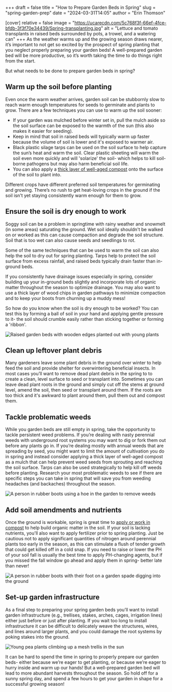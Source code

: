 +++
draft = false
title = "How to Prepare Garden Beds in Spring"
slug = "spring-garden-prep"
date = "2024-03-31T14:05"
author = "Erin Thomson"

[cover]
relative = false
image = "https://ucarecdn.com/5c768f3f-66ef-4fce-bfdb-3f3f70e34439/Spring-transplanting.jpg"
alt = "Lettuce and tomato transplants in raised beds surrounded by pots, a trowel, and a watering can"
+++
As the weather warms up and the growing season draws nearer, it’s important to not get so excited by the prospect of spring planting that you neglect properly preparing your garden beds! A well-prepared garden bed will be more productive, so it’s worth taking the time to do things right from the start.

But what needs to be done to prepare garden beds in spring?

## Warm up the soil before planting

Even once the warm weather arrives, garden soil can be stubbornly slow to reach warm enough temperatures for seeds to germinate and plants to grow. There are a few techniques you can use to warm up the soil sooner:

* If your garden was mulched before winter set in, pull the mulch aside so the soil surface can be exposed to the warmth of the sun (this also makes it easier for seeding). 
* Keep in mind that soil in raised beds will typically warm up faster because the volume of soil is lower and it's exposed to warmer air.
* Black plastic silage tarps can be used on the soil surface to help capture the sun’s heat and warm the soil. Clear plastic sheeting will warm the soil even more quickly and will 'solarize' the soil- which helps to kill soil-borne pathogens but may also harm beneficial soil life.
* You can also apply a [thick layer of well-aged compost](https://blog.planter.garden/posts/choose-garden-compost/) onto the surface of the soil to plant into. 

Different crops have different preferred soil temperatures for germinating and growing. There’s no rush to get heat-loving crops in the ground if the soil isn't yet staying consistently warm enough for them to grow.

## Ensure the soil is dry enough to work

Soggy soil can be a problem in springtime with rainy weather and snowmelt (in some areas) saturating the ground. Wet soil ideally shouldn't be walked on or worked as this can cause compaction and degrade the soil structure. Soil that is too wet can also cause seeds and seedlings to rot.

Some of the same techniques that can be used to warm the soil can also help the soil to dry out for spring planting. Tarps help to protect the soil surface from excess rainfall, and raised beds typically drain faster than in-ground beds. 

If you consistently have drainage issues especially in spring, consider building up your in-ground beds slightly and incorporate lots of organic matter throughout the season to optimize drainage. You may also want to use a thick layer of wood chips in garden pathways to minimize compaction and to keep your boots from churning up a muddy mess!

So how do you know when the soil is dry enough to be worked? You can test this by forming a ball of soil in your hand and applying gentle pressure to it- the soil should crumble easily rather than sticking together or forming a 'ribbon'.

![Raised garden beds with wooden edges planted out with young plants](https://ucarecdn.com/d5f1bfa4-f694-4354-8c9e-be0ab9a6eb0f/Raised-beds.jpg)

## Clean up leftover plant debris

Many gardeners leave some plant debris in the ground over winter to help feed the soil and provide shelter for overwintering beneficial insects. In most cases you’ll want to remove dead plant debris in the spring to to create a clean, level surface to seed or transplant into. Sometimes you can leave dead plant roots in the ground and simply cut off the stems at ground level, amend the soil, then seed or transplant around them. If the roots are too thick and it's awkward to plant around them, pull them out and compost them.

## Tackle problematic weeds

While you garden beds are still empty in spring, take the opportunity to tackle persistent weed problems. If you’re dealing with nasty perennial weeds with underground root systems you may want to dig or fork them out before any plants go in. If you’re dealing mostly with annual weeds that are spreading by seed, you might want to limit the amount of cultivation you do in spring and instead consider applying a thick layer of well-aged compost as a mulch that can help prevent weed seeds from sprouting and reaching the soil surface. Tarps can also be used strategically to help kill off weeds before planting. Research your most problematic weeds to see if there are specific steps you can take in spring that will save you from weeding headaches (and backaches) throughout the season.

![A person in rubber boots using a hoe in the garden to remove weeds](https://ucarecdn.com/0c3f5816-671e-4a6e-b942-946babeba758/Garden-weeding.jpg)

## Add soil amendments and nutrients

Once the ground is workable, spring is great time to [apply or work in compost](https://blog.planter.garden/posts/choose-garden-compost/) to help build organic matter in the soil. If your soil is lacking nutrients, you'll also want to apply fertilizer prior to spring planting. Just be cautious not to apply significant quantities of nitrogen around perennial plants too early in the season, as this can stimulate a flush of tender growth that could get killed off in a cold snap. If you need to raise or lower the PH of your soil fall is usually the best time to apply PH-changing agents, but if you missed the fall window go ahead and apply them in spring- better late than never!

![A person in rubber boots with their foot on a garden spade digging into the ground](https://ucarecdn.com/c4e736e2-a3f6-48a6-a8c7-f2a680ff93ea/Garden-digging.jpg)

## Set-up garden infrastructure

As a final step to preparing your spring garden beds you’ll want to install garden infrastructure (e.g., trellises, stakes, arches, cages, irrigation lines) either just before or just after planting. If you wait too long to install infrastructure it can be difficult to delicately weave the structures, wires, and lines around larger plants, and you could damage the root systems by poking stakes into the ground.

![](https://ucarecdn.com/a00874e0-4a24-4f84-b75d-10706829d33d/Pea-trellis.jpg "Young pea plants climbing up a mesh trellis in the sun")

It can be hard to spend the time in spring to properly prepare our garden beds- either because we’re eager to get planting, or because we’re eager to hurry inside and warm up our hands! But a well-prepared garden bed will lead to more abundant harvests throughout the season. So hold off for a sunny spring day, and spend a few hours to get your garden in shape for a successful growing season!
